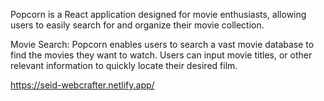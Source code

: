 Popcorn is a React application designed for movie enthusiasts, allowing users to easily search for and organize their movie collection.

Movie Search: Popcorn enables users to search a vast movie database to find the movies they want to watch. Users can input movie titles, or other relevant information to quickly locate their desired film.

https://seid-webcrafter.netlify.app/
